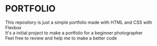 # PORTFOLIO
This repository is just a simple portfolio made with HTML and CSS with Flexbox  
It's a initial project to make a portfolio for a beginner photographer  
Feel free to review and help me to make a better code